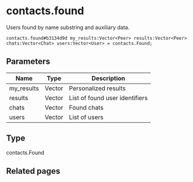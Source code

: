 # contacts.found
Users found by name substring and auxiliary data.

```
contacts.found#b3134d9d my_results:Vector<Peer> results:Vector<Peer> chats:Vector<Chat> users:Vector<User> = contacts.Found;
```

## Parameters
| Name | Type | Description |
| ---- | :----: | ----------- |
| my_results | Vector<Peer> | Personalized results |
| results | Vector<Peer> | List of found user identifiers |
| chats | Vector<Chat> | Found chats |
| users | Vector<User> | List of users |


## Type
contacts.Found

## Related pages
